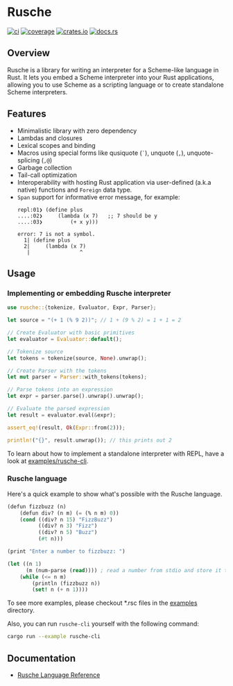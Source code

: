 # Rusche

[![ci](https://github.com/chanryu/rusche/actions/workflows/ci.yml/badge.svg)](https://github.com/chanryu/rusche/actions)
[![coverage](https://codecov.io/gh/chanryu/rusche/graph/badge.svg?token=EHPCRUWK96)](https://codecov.io/gh/chanryu/rusche)
[![crates.io](https://img.shields.io/crates/v/rusche)](https://crates.io/crates/rusche)
[![docs.rs](https://img.shields.io/docsrs/rusche/latest)](https://docs.rs/rusche/latest/rusche/)

## Overview

Rusche is a library for writing an interpreter for a Scheme-like language in Rust. It lets you embed a Scheme interpreter into your Rust applications, allowing you to use Scheme as a scripting language or to create standalone Scheme interpreters.


## Features

- Minimalistic library with zero dependency
- Lambdas and closures
- Lexical scopes and binding
- Macros using special forms like qusiquote (`` ` ``), unquote (`,`), unquote-splicing (`,@`)
- Garbage collection
- Tail-call optimization
- Interoperability with hosting Rust application via user-defined (a.k.a native) functions and `Foreign` data type.
- `Span` support for informative error message, for example:
  ```
  repl:01❯ (define plus
  ....:02❯     (lambda (x 7)   ;; 7 should be y
  ....:03❯         (+ x y)))

  error: 7 is not a symbol.
    1| (define plus
    2|     (lambda (x 7)
     |                ^
  ```

## Usage

### Implementing or embedding Rusche interpreter

```rust
use rusche::{tokenize, Evaluator, Expr, Parser};

let source = "(+ 1 (% 9 2))"; // 1 + (9 % 2) = 1 + 1 = 2

// Create Evaluator with basic primitives
let evaluator = Evaluator::default();

// Tokenize source
let tokens = tokenize(source, None).unwrap();

// Create Parser with the tokens
let mut parser = Parser::with_tokens(tokens);

// Parse tokens into an expression
let expr = parser.parse().unwrap().unwrap();

// Evaluate the parsed expression
let result = evaluator.eval(&expr);

assert_eq!(result, Ok(Expr::from(2)));

println!("{}", result.unwrap()); // this prints out 2
```

To learn about how to implement a standalone interpreter with REPL, have a look at [examples/rusche-cli](https://github.com/chanryu/rusche/tree/main/examples/rusche-cli/).

### Rusche language

Here's a quick example to show what's possible with the Rusche language.

```scheme
(defun fizzbuzz (n)
    (defun div? (n m) (= (% n m) 0))
    (cond ((div? n 15) "FizzBuzz")
          ((div? n 3) "Fizz")
          ((div? n 5) "Buzz")
          (#t n)))

(print "Enter a number to fizzbuzz: ")

(let ((n 1)
      (m (num-parse (read)))) ; read a number from stdio and store it to `m`
    (while (<= n m)
        (println (fizzbuzz n))
        (set! n (+ n 1))))
```

To see more examples, please checkout *.rsc files in the [examples](https://github.com/chanryu/rusche/tree/main/examples) directory.

Also, you can run `rusche-cli` yourself with the following command:
```bash
cargo run --example rusche-cli
```

## Documentation

- [Rusche Language Reference](https://github.com/chanryu/rusche/wiki/Rusche-Language-Reference)
